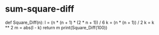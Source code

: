 # sum-square-diff

def Square_Diff(n):
	l = (n * (n + 1) * (2 * n + 1)) / 6
	k = (n * (n + 1)) / 2
	k = k ** 2
	m = abs(l - k)
	return m
print(Square_Diff(100))
